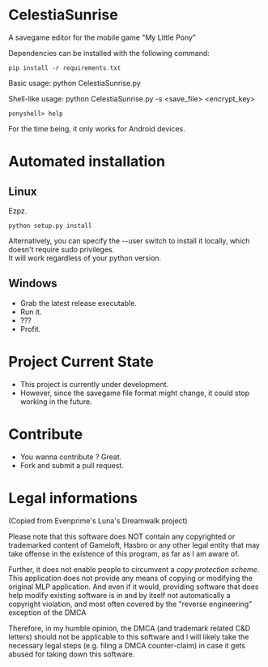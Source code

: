 CelestiaSunrise
===============

A savegame editor for the mobile game "My Little Pony"

Dependencies can be installed with the following command:
```
pip install -r requirements.txt
```

Basic usage: python CelestiaSunrise.py

Shell-like usage: python CelestiaSunrise.py -s &lt;save_file&gt; &lt;encrypt_key&gt;
```
ponyshell> help
```

For the time being, it only works for Android devices.

Automated installation
==============

Linux
--------------

Ezpz.
```
python setup.py install
```
Alternatively, you can specify the --user switch to install it locally, which doesn't require sudo privileges.  
It will work regardless of your python version.  

Windows
-------------

* Grab the latest release executable.
* Run it.
* ???
* Profit.

Project Current State
==============

* This project is currently under development.
* However, since the savegame file format might change, it could stop working in the future.

Contribute
==============

* You wanna contribute ? Great.
* Fork and submit a pull request.

Legal informations
==============

(Copied from Evenprime's Luna's Dreamwalk project)

Please note that this software does NOT contain any copyrighted or trademarked
content of Gameloft, Hasbro or any other legal entity that may take offense
in the existence of this program, as far as I am aware of.

Further, it does not enable people to circumvent a *copy protection scheme*.
This application does not provide any means of copying or modifying the
original MLP application. And even if it would, providing software that does
help modify existing software is in and by itself not automatically a copyright
violation, and most often covered by the "reverse engineering" exception of the
DMCA

Therefore, in my humble opinion, the DMCA (and trademark related C&D letters)
should not be applicable to this software and I will likely take the necessary
legal steps (e.g. filing a DMCA counter-claim) in case it gets abused for
taking down this software.
